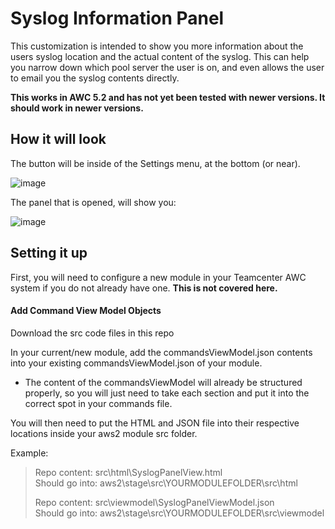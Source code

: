 # Syslog Information Panel
This customization is intended to show you more information about the users syslog location and the actual content of the syslog. This can help you narrow down which pool server the user is on, and even allows the user to email you the syslog contents directly.

**This works in AWC 5.2 and has not yet been tested with newer versions. It should work in newer versions.**

## How it will look
The button will be inside of the Settings menu, at the bottom (or near).

![image](https://user-images.githubusercontent.com/12979360/150596962-e3c8f999-2c3d-4176-849e-2c9c9c4356d7.png)

The panel that is opened, will show you:

![image](https://user-images.githubusercontent.com/12979360/150597027-2219dac4-ffac-47c6-b868-e954be1c1519.png)


## Setting it up
First, you will need to configure a new module in your Teamcenter AWC system if you do not already have one. **This is not covered here.**

#### Add Command View Model Objects
Download the src code files in this repo

In your current/new module, add the commandsViewModel.json contents into your existing commandsViewModel.json of your module.

 - The content of the commandsViewModel will already be structured properly, so you will just need to take each section and put it into the correct spot in your commands file.
 
You will then need to put the HTML and JSON file into their respective locations inside your aws2 module src folder.

Example:
> Repo content: src\html\SyslogPanelView.html<br/>
> Should go into:  aws2\stage\src\YOURMODULEFOLDER\src\html
> 
> Repo content: src\viewmodel\SyslogPanelViewModel.json<br/>
> Should go into:  aws2\stage\src\YOURMODULEFOLDER\src\viewmodel

